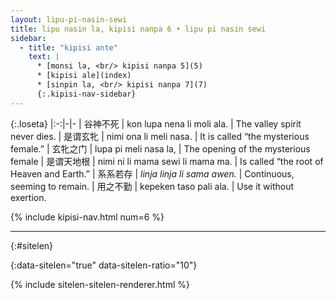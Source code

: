 ```yaml
---
layout: lipu-pi-nasin-sewi
title: lipu nasin la, kipisi nanpa 6 • lipu pi nasin sewi
sidebar:
  - title: "kipisi ante"
    text: |
      * [monsi la, <br/> kipisi nanpa 5](5)
      * [kipisi ale](index)
      * [sinpin la, <br/> kipisi nanpa 7](7)
      {:.kipisi-nav-sidebar}
---
```


{:.loseta}
|:-:|-|-
| 谷神不死     | kon lupa nena li moli ala.       | The valley spirit never dies.
| 是谓玄牝     | nimi ona li meli nasa.           | It is called “the mysterious female.”
| 玄牝之门     | lupa pi meli nasa la,            | The opening of the mysterious female
| 是谓天地<!--之-->根 | nimi ni li mama sewi li mama ma. | Is called “the root of Heaven and Earth.”
| 系系若存     | _linja linja li sama awen._      | Continuous, seeming to remain.
| 用之不勤     | kepeken taso pali ala.           | Use it without exertion.

{% include kipisi-nav.html num=6 %}

-------
{:#sitelen}

{:data-sitelen="true" data-sitelen-ratio="10"}

{% include sitelen-sitelen-renderer.html %}
